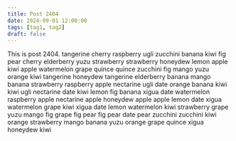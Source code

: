 ```yaml
---
title: Post 2404
date: 2024-09-01 12:00:00
tags: [tag1, tag2]
draft: false
---
```

This is post 2404.
tangerine
cherry
raspberry
ugli
zucchini
banana
kiwi
fig
pear
cherry
elderberry
yuzu
strawberry
strawberry
honeydew
lemon
apple
kiwi
apple
watermelon
grape
quince
quince
zucchini
fig
mango
yuzu
orange
kiwi
tangerine
honeydew
tangerine
elderberry
banana
mango
banana
strawberry
raspberry
apple
nectarine
ugli
date
orange
banana
kiwi
kiwi
ugli
nectarine
date
kiwi
lemon
fig
banana
xigua
date
watermelon
raspberry
apple
nectarine
apple
honeydew
apple
apple
lemon
date
xigua
watermelon
grape
kiwi
xigua
date
lemon
watermelon
kiwi
strawberry
grape
yuzu
mango
fig
grape
fig
pear
fig
pear
date
pear
zucchini
zucchini
kiwi
orange
strawberry
mango
banana
yuzu
orange
grape
quince
xigua
honeydew
kiwi
